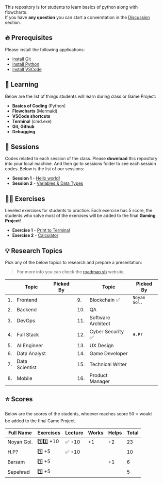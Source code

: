This repository is for students to learn basics of python along with flowcharts.  
If you have **any question** you can start a converstation in the [Discussion](https://github.com/hayyaun/kids/discussions) section.

## 🔥 Prerequisites

Please install the following applications:

- [Install Git](https://git-scm.com/downloads)
- [Install Python](https://www.python.org/downloads/release/python-3130/)
- [Install VSCode](https://code.visualstudio.com/)

## 🧠 Learning

Below are the list of things students will learn during class or Game Project:

- **Basics of Coding** (Python)
- **Flowcharts** (Mermaid)
- **VSCode shortcuts**
- **Terminal** (cmd.exe)
- **Git, Github**
- **Debugging**

## 📒 Sessions

Codes related to each session of the class.
Please **download** this repository into your local machine.
And then go to sessions folder to see each session codes.
Below is the list of our sessions:

- **Session 1** - [Hello world!](/sessions/session-1.ipynb)
- **Session 2** - [Variables & Data Types](/sessions/session-2.ipynb)

## 🧑‍💻 Exercises

Leveled exercises for students to practice.
Each exercise has 5 score, the students who solve most of the exercises will be added to the final **Gaming Project**!

- **Exercise 1** - [Print to Terminal](/exercises/exercise-1.py)
- **Exercise 2** - [Calculator](/exercises/exercise-2.py)

## 💡 Research Topics

Pick any of the below topics to research and prepare a presentation:

> For more info you can check the [roadmap.sh](https://roadmap.sh) website.

|     | Topic          | Picked By |     | Topic              | Picked By    |
| --- | -------------- | --------- | --- | ------------------ | ------------ |
| 1.  | Frontend       |           | 9.  | Blockchain ✅      | `Noyan Gol.` |
| 2.  | Backend        |           | 10. | QA                 |              |
| 3.  | DevOps         |           | 11. | Software Architect |              |
| 4.  | Full Stack     |           | 12. | Cyber Security ✅  | `H.P?`       |
| 5.  | AI Engineer    |           | 13. | UX Design          |              |
| 6.  | Data Analyst   |           | 14. | Game Developer     |              |
| 7.  | Data Scientist |           | 15. | Technical Writer   |              |
| 8.  | Mobile         |           | 16. | Product Manager    |              |

## ⭐ Scores

Below are the scores of the students, whoever reaches score 50 ⭐ would be added to the final Game Project.

| Full Name  | Exercises | Lecture | Works | Helps | Total |
| ---------- | --------- | ------- | ----- | ----- | ----- |
| Noyan Gol. | 1️⃣2️⃣ +10  | ✅ +10  | +1    | +2    | 23    |
| H.P?       | 1️⃣ +5     | ✅ +10  |       |       | 10    |
| Barsam     | 1️⃣ +5     |         |       | +1    | 6     |
| Sepehrad   | 1️⃣ +5     |         |       |       | 5     |
